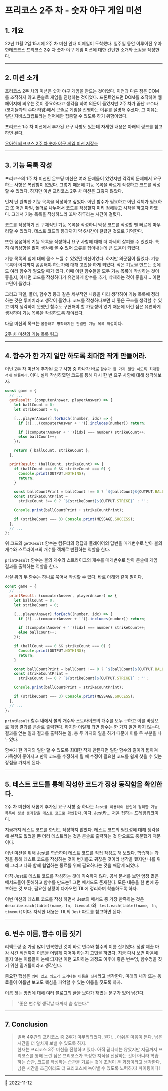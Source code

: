 # 프리코스 2주 차 - 숫자 야구 게임 미션

## 1. 개요

22년 11월 2일 15시에 2주 차 미션 안내 이메일이 도착했다. 일주일 동안 이루어진 우아한테크코스 프리코스 2주 차 숫자 야구 게임 미션에 대한 간단한 소개와 소감을 작성한다.

---

## 2. 미션 소개

프리코스 2주 차의 미션은 숫자 야구 게임을 만드는 것이었다. 이전과 다른 점은 DOM를 조작하지 않고 콘솔로 게임을 진행하는 것이었다. 프론트엔드면 DOM를 조작하여 웹 페이지에 띄우는 것이 중요하다고 생각을 하여 의문이 들었지만 2주 차가 끝난 코수타(코치들과의 수다 타임)에서 콘솔로 게임을 진행하는 이유를 설명해 주셨다. 그 이유는 일단 자바스크립트라는 언어에만 집중할 수 있도록 하기 위함이었다.

프리코스 1주 차 미션에서 추가된 요구 사항도 있는데 자세한 내용은 아래의 링크를 참고하면 된다.

[우아한 테크코스 2주 차 숫자 야구 게임 미션 저장소](https://github.com/woowacourse-precourse/javascript-baseball)

---

## 3. 기능 목록 작성

프리코스의 1주 차 미션인 온보딩 미션은 여러 문제들이 있었지만 각각의 문제에서 요구하는 사항은 복잡함이 없었다. 그렇기 때문에 기능 목록을 빠르게 작성하고 코드를 작성할 수 있었다. 하지만 이번 프리코스 2주 차 미션은 그렇지 않았다.

먼저 난 완벽한 기능 목록을 작성하고 싶었다. 어떤 함수가 필요하고 어떤 객체가 필요하고 또 어떤 파일, 폴더로 나누어서 코드를 작성할지 미리 정해놓고 시작을 하고자 하였다. 그래서 기능 목록을 작성하느라 꼬박 하루라는 시간이 걸렸다.

코드를 작성하기 전 구체적인 기능 목록을 작성하니 막상 코드를 작성할 땐 빠르게 마무리할 수 있었다. 테스트 코드의 통과까지 약 6시간이 걸렸던 것으로 기억한다.

또한 꼼꼼하게 기능 목록을 작성하니 요구 사항에 대해 더 자세히 살펴볼 수 있었다. 특히 예외상항을 많이 생각해 볼 수 있어 오류를 잡아내는데 큰 도움이 되었다.

기능 목록의 힘에 대해 몸소 느낄 수 있었던 미션이었다. 하지만 의문점이 들었다. 기능 목록이 어디까지 꼼꼼해야 하는가에 대해 고민을 하게 되었다. 작은 기능을 만드는 것에도 여러 함수가 필요할 때가 있다. 이때 이런 함수들을 모두 기능 목록에 작성하는 것이 좋을지, 아니면 코드를 작성하다가 유연하게 함수를 추가, 삭제하는 것이 좋을지... 이런 고민이 들었다.

그리고 파일, 폴더, 함수명 등과 같은 세부적인 내용을 미리 생각하여 기능 목록에 정리하는 것은 투머치라고 생각이 들었다. 코드를 작성하다보면 더 좋은 구조를 생각할 수 있고 미쳐 생각하지 못했던 함수도 구현해야 할 가능성이 있기 때문에 이런 점은 유연하게 생각하며 기능 목록을 작성하도록 해야겠다.

다음 미션의 목표는 `꼼꼼하고 명확하지만 간결한 기능 목록 작성`이다.

[2주 차 미션의 기능 목록 링크](https://github.com/nlom0218/javascript-baseball/tree/nlom0218/docs)

---

## 4. 함수가 한 가지 일만 하도록 최대한 작게 만들어라.

이번 2주 차 미션에 추가된 요구 사항 중 하나가 바로 `함수가 한 가지 일만 하도록 최대한 적게 만들어라.`이다. 실제 작성하였던 코드를 통해 다시 한 번 요구 사항에 대해 생각해보자.

```javascript
const game = {
  // ...
  getResult: (computerAnswer, playerAnswer) => {
    let ballCount = 0;
    let strikeCount = 0;

    [...playerAnswer].forEach((number, idx) => {
      if (![...(computerAnswer + '')].includes(number)) return;

      if ((computerAnswer + '')[idx] === number) strikeCount++;
      else ballCount++;
    });

    return { ballCount, strikeCount };
  },

  printResult: (ballCount, strikeCount) => {
    if (ballCount === 0 && strikeCount === 0) {
      Console.print(OUTPUT.NOTHING);
      return;
    }

    const ballCountPrint = ballCount !== 0 ? `${ballCount}${OUTPUT.BALL} ` : '';
    const strikeCountPrint =
      strikeCount !== 0 ? `${strikeCount}${OUTPUT.STRIKE}` : '';

    Console.print(ballCountPrint + strikeCountPrint);

    if (strikeCount === 3) Console.print(MESSAGE.SUCCESS);
  },
  // ...
};
```

위 코드의 `getResult` 함수는 컴퓨터의 정답과 플레이어의 답변을 매개변수로 받아 볼의 개수와 스트라이크의 개수를 객체로 반환하는 역할을 한다.

`printResult` 함수는 볼의 개수와 스트라이크의 개수를 매개변수로 받아 콘솔에 게임 결과를 출력하는 역할을 한다.

사실 위의 두 함수는 하나로 묶어서 작성할 수 있다. 바로 아래와 같이 말이다.

```javascript
const game = {
  // ...
  printResult: (computerAnswer, playerAnswer) => {
    let ballCount = 0;
    let strikeCount = 0;

    [...playerAnswer].forEach((number, idx) => {
      if (![...(computerAnswer + '')].includes(number)) return;

      if ((computerAnswer + '')[idx] === number) strikeCount++;
      else ballCount++;
    });

    if (ballCount === 0 && strikeCount === 0) {
      Console.print(OUTPUT.NOTHING);
      return;
    }

    const ballCountPrint = ballCount !== 0 ? `${ballCount}${OUTPUT.BALL} ` : '';
    const strikeCountPrint =
      strikeCount !== 0 ? `${strikeCount}${OUTPUT.STRIKE}` : '';

    Console.print(ballCountPrint + strikeCountPrint);

    if (strikeCount === 3) Console.print(MESSAGE.SUCCESS);
  },
  // ...
};
```

`printResult` 함수 내에서 볼의 개수와 스트라이크의 개수를 모두 구하고 이를 바탕으로 게임 결과를 콘솔로 출력한다. 하지만 이렇게 되면 함수는 한 가지 일만 하지 않는다. 결과를 얻는 일과 결과를 출력하는 일, 총 두 가지의 일을 하기 때문에 이를 두 부분을 나누었다.

함수가 한 가지의 일만 할 수 있도록 최대한 작게 만든다면 일단 함수의 길이가 짧아져 가독성이 좋아지고 만약 코드를 수정하게 될 때 수정이 필요한 코드를 쉽게 찾을 수 있는 장점을 가지게 된다.

---

## 5. 테스트 코드를 통해 작성한 코드가 정상 동작함을 확인한다.

2주 차 미션에 새롭게 추가된 요구 사항 중 하나는 `Jest를 이용하여 본인이 정리한 기능 목록이 정상 동작함을 테스트 코드로 확인한다.`이다. Jest라... 처음 접하는 프레임워크이다.

지금까지 테스트 코드를 한번도 작성하지 않았다. 테스트 코드의 필요성에 대해 생각을 해 본적도 없었을 뿐 더러 테스트라는 것은 콘솔로 출력하는 것 만으로도 충분했기 때문이다.

이번 미션을 위해 Jest를 학습하며 테스트 코드를 직접 작성도 해 보았다. 학습하는 과정을 통해 테스트 코드를 작성하는 것이 번거롭고 귀찮은 것이라 생각을 했지만 나를 위해 그리고 나와 함께 협업하는 동료를 위해 필요하다는 것을 깨닫게 되었다.

아직 Jest로 테스트 코드를 작성하는 것에 익숙하지 않다. 공식 문서를 보면 엄청 많은 메서드들이 존해하고 함수를 만드는? 그런 메서드도 존재한다. 모든 내용을 한 번에 공부하는 것 보다, 필요한 상황이 다가오면 TIL에 정리하며 학습하도록 하자.

이번 미션의 테스트 코드를 작성 하면서 Jest의 메서드 중 가장 만족하는 것은 `describe.each(table)(name, fn, tiemout)`와 ` test.each(table)(name, fn, timeout)`이다. 자세한 내용은 TIL의 `Jest` 파트를 참고하면 된다.

---

## 6. 변수 이름, 함수 이름 짓기

리팩토링 중 가장 많이 번복했던 것이 바로 변수와 함수의 이름 짓기였다. 정말 제출 마감 시간 직전까지 이름을 어떻게 지어야 하는지 고민을 하였다. 지금 다시 보면 마음에 들지 않는 이름들이 눈에 띄지만 이런 고민하는 과정도 이후에 좋은 변수명, 함수명을 짓기 위한 밑거름이라고 생각한다.

중요한 핵심은 `의미 있고 의도가 드러나는 이름을 짓자`라고 생각한다. 미래의 내가 또는 동료들이 이름만 보고도 핵심을 파악할 수 있는 이름을 짓도록 하자.

이름 짓는 방법에 대해 여러 블로그의 글을 보다가 재밌는 문구가 있어 남긴다.

> "좋은 변수명 생각날 때까지 숨 참는다."

---

## 7. Conclusion

> 벌써 4주간의 프리코스 중 2주가 마무리되었다. 뭔가... 아쉬운 마음이 든다. 남은 시간을 더 알차게 보낼 수 있도록 하자.  
> 현재는 프리코스 3주 미션을 진행하고 있다. 아직 끝나지는 않았지만 지금까지 프리코스를 통해 느낀 점은 프리코스가 특정한 지식을 전달하는 것이 아니라 학습하는 습관, 코드를 작성하는 습관을 기르는 것에 초점이 둔 과정이라고 생각한다. 남은 시간을 조금이라도 더 프리코스에 녹아낼 수 있도록 노력하자! 파이팅이다!

---

📅 2022-11-12
